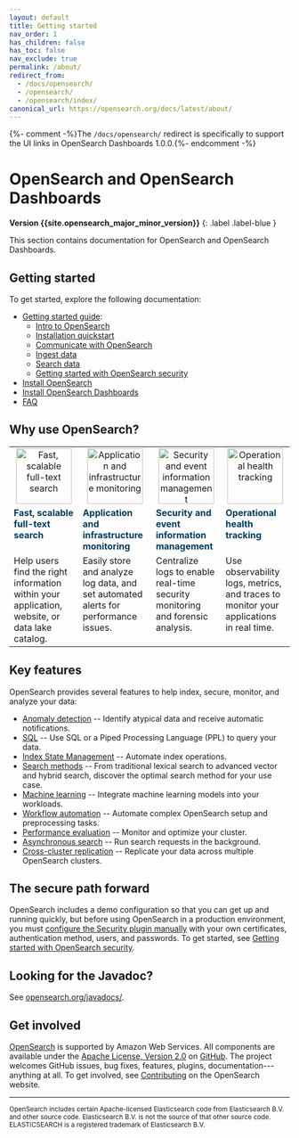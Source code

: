```yaml
---
layout: default
title: Getting started
nav_order: 1
has_children: false
has_toc: false
nav_exclude: true
permalink: /about/
redirect_from:
  - /docs/opensearch/
  - /opensearch/
  - /opensearch/index/
canonical_url: https://opensearch.org/docs/latest/about/
---
```


{%- comment -%}The `/docs/opensearch/` redirect is specifically to support the UI links in OpenSearch Dashboards 1.0.0.{%- endcomment -%}

# OpenSearch and OpenSearch Dashboards
**Version {{site.opensearch_major_minor_version}}**
{: .label .label-blue }

This section contains documentation for OpenSearch and OpenSearch Dashboards.

## Getting started

To get started, explore the following documentation:

- [Getting started guide]({{site.url}}{{site.baseurl}}/getting-started/): 
  - [Intro to OpenSearch]({{site.url}}{{site.baseurl}}/getting-started/intro/)
  - [Installation quickstart]({{site.url}}{{site.baseurl}}/getting-started/quickstart/)
  - [Communicate with OpenSearch]({{site.url}}{{site.baseurl}}/getting-started/communicate/)
  - [Ingest data]({{site.url}}{{site.baseurl}}/getting-started/ingest-data/)
  - [Search data]({{site.url}}{{site.baseurl}}/getting-started/search-data/)
  - [Getting started with OpenSearch security]({{site.url}}{{site.baseurl}}/getting-started/security/)
- [Install OpenSearch]({{site.url}}{{site.baseurl}}/install-and-configure/install-opensearch/index/)
- [Install OpenSearch Dashboards]({{site.url}}{{site.baseurl}}/install-and-configure/install-dashboards/index/)
- [FAQ](https://opensearch.org/faq)

## Why use OpenSearch?

<table style="table-layout: auto ; width: 100%;">
<tbody>
<tr style="text-align: center; vertical-align:center;">
<td><img src="{{site.url}}{{site.baseurl}}/images/1_search.png" class="no-border" alt="Fast, scalable full-text search" height="100"/></td>
<td><img src="{{site.url}}{{site.baseurl}}/images/2_monitoring.png" class="no-border" alt="Application and infrastructure monitoring" height="100"/></td>
<td><img src="{{site.url}}{{site.baseurl}}/images/3_security.png" class="no-border" alt="Security and event information management" height="100"/></td>
<td><img src="{{site.url}}{{site.baseurl}}/images/4_tracking.png" class="no-border" alt="Operational health tracking" height="100"/></td>
</tr>
<tr style="text-align: left; vertical-align:top; font-weight: bold; color: rgb(0,59,92)">
<td>Fast, scalable full-text search</td>
<td>Application and infrastructure monitoring</td>
<td>Security and event information management</td>
<td>Operational health tracking</td>
</tr>
<tr style="text-align: left; vertical-align:top;">
<td>Help users find the right information within your application, website, or data lake catalog. </td>
<td>Easily store and analyze log data, and set automated alerts for performance issues.</td>
<td>Centralize logs to enable real-time security monitoring and forensic analysis.</td>
<td>Use observability logs, metrics, and traces to monitor your applications in real time.</td>
</tr>
</tbody>
</table>

## Key features

OpenSearch provides several features to help index, secure, monitor, and analyze your data:

- [Anomaly detection]({{site.url}}{{site.baseurl}}/monitoring-plugins/ad/) -- Identify atypical data and receive automatic notifications.
- [SQL]({{site.url}}{{site.baseurl}}/search-plugins/sql/index/) -- Use SQL or a Piped Processing Language (PPL) to query your data.
- [Index State Management]({{site.url}}{{site.baseurl}}/im-plugin/) -- Automate index operations.
- [Search methods]({{site.url}}{{site.baseurl}}/search-plugins/knn/) -- From traditional lexical search to advanced vector and hybrid search, discover the optimal search method for your use case.
- [Machine learning]({{site.url}}{{site.baseurl}}/ml-commons-plugin/index/) -- Integrate machine learning models into your workloads.
- [Workflow automation]({{site.url}}{{site.baseurl}}/automating-configurations/index/) -- Automate complex OpenSearch setup and preprocessing tasks.
- [Performance evaluation]({{site.url}}{{site.baseurl}}/monitoring-plugins/pa/) -- Monitor and optimize your cluster.
- [Asynchronous search]({{site.url}}{{site.baseurl}}/search-plugins/async/) -- Run search requests in the background.
- [Cross-cluster replication]({{site.url}}{{site.baseurl}}/replication-plugin/index/) -- Replicate your data across multiple OpenSearch clusters.


## The secure path forward

OpenSearch includes a demo configuration so that you can get up and running quickly, but before using OpenSearch in a production environment, you must [configure the Security plugin manually]({{site.url}}{{site.baseurl}}/security/configuration/index/) with your own certificates, authentication method, users, and passwords. To get started, see [Getting started with OpenSearch security]({{site.url}}{{site.baseurl}}/getting-started/security/).

## Looking for the Javadoc?

See [opensearch.org/javadocs/](https://opensearch.org/javadocs/).

## Get involved

[OpenSearch](https://opensearch.org) is supported by Amazon Web Services. All components are available under the [Apache License, Version 2.0](https://www.apache.org/licenses/LICENSE-2.0.html) on [GitHub](https://github.com/opensearch-project/).
The project welcomes GitHub issues, bug fixes, features, plugins, documentation---anything at all. To get involved, see [Contributing](https://opensearch.org/source.html) on the OpenSearch website.

---

<small>OpenSearch includes certain Apache-licensed Elasticsearch code from Elasticsearch B.V. and other source code. Elasticsearch B.V. is not the source of that other source code. ELASTICSEARCH is a registered trademark of Elasticsearch B.V.</small>